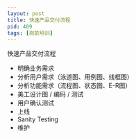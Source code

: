 ```yaml
---
layout: post
title: 快速产品交付流程
pid: 409
tags: [岗前培训]
---
```


快速产品交付流程

+ 明确业务需求
+ 分析用户需求（泳道图、用例图、线框图）
+ 分析功能需求（流程图、状态图、E-R图）
+ 美工设计图 / 编码 / 测试
+ 用户确认测试
+ 上线
+ Sanity Testing
+ 维护